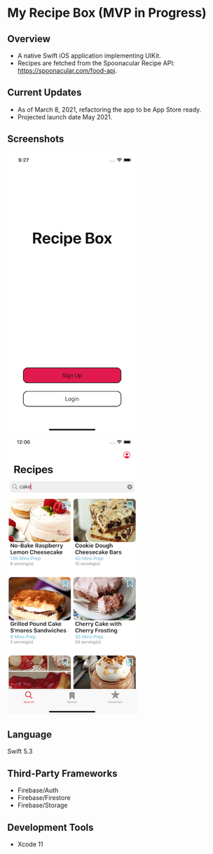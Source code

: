 # My Recipe Box (MVP in Progress)

## Overview
- A native Swift iOS application implementing UIKit. 
- Recipes are fetched from the Spoonacular Recipe API: https://spoonacular.com/food-api.

## Current Updates
- As of March 8, 2021, refactoring the app to be App Store ready.
- Projected launch date May 2021.

## Screenshots
![image](images/HomeScreen.png) ![image](images/SearchScreen.png)

## Language
Swift 5.3

## Third-Party Frameworks
- Firebase/Auth
- Firebase/Firestore
- Firebase/Storage

## Development Tools
- Xcode 11
